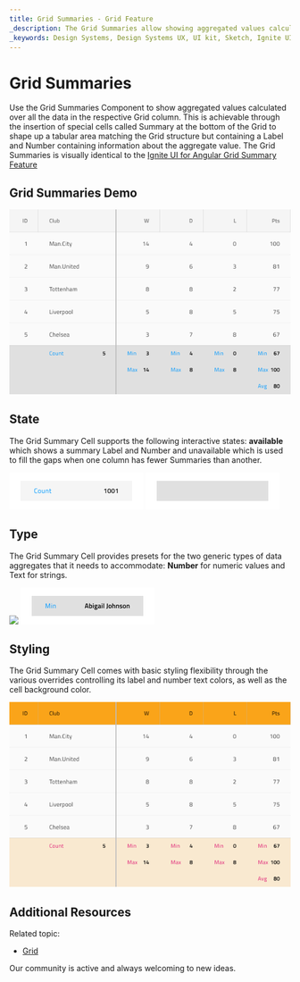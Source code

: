 ```yaml
---
title: Grid Summaries - Grid Feature
_description: The Grid Summaries allow showing aggregated values calculated over all the data in the respective Grid column. 
_keywords: Design Systems, Design Systems UX, UI kit, Sketch, Ignite UI for Angular, Sketch to Angular, Sketch to Angular, Angular, Angular Design System, Export code from Sketch, Design Kits for Angular, Sketch HTML, Sketch to HTML, Sketch UI kits
---
```


# Grid Summaries

Use the Grid Summaries Component to show aggregated values calculated over all the data in the respective Grid column. This is achievable through the insertion of special cells called Summary at the bottom of the Grid to shape up a tabular area matching the Grid structure but containing a Label and Number containing information about the aggregate value. The Grid Summaries is visually identical to the [Ignite UI for Angular Grid Summary Feature](https://www.infragistics.com/products/ignite-ui-angular/angular/components/grid/summaries.html)

## Grid Summaries Demo

<img class="responsive-img" src="../images/grid_summaries_demo.png" srcset="../images/grid_summaries_demo@2x.png 2x" />

## State

The Grid Summary Cell supports the following interactive states: **available** which shows a summary Label and Number and unavailable which is used to fill the gaps when one column has fewer Summaries than another.

<img class="responsive-img" src="../images/grid_cell_summary_active.png" srcset="../images/grid_cell_summary_active@2x.png 2x" />
<img class="responsive-img" src="../images/grid_cell_summary_unavailable.png" srcset="../images/grid_cell_summary_unavailable@2x.png 2x" />

## Type

The Grid Summary Cell provides presets for the two generic types of data aggregates that it needs to accommodate: **Number** for numeric values and Text for strings.

<img class="responsive-img" src="../images/grid_cell_summary_number.png" srcset="../images/grid_cell_summary_number@2x.png 2x" />
<img class="responsive-img" src="../images/grid_cell_summary_text.png" srcset="../images/grid_cell_summary_text@2x.png 2x" />

## Styling

The Grid Summary Cell comes with basic styling flexibility through the various overrides controlling its label and number text colors, as well as the cell background color.

<img class="responsive-img" src="../images/grid_summaries_styling.png" srcset="../images/grid_summaries_styling@2x.png 2x" />

## Additional Resources

Related topic:

- [Grid](grid.md)
  <div class="divider--half"></div>

Our community is active and always welcoming to new ideas.


